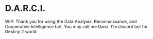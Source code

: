 # D.A.R.C.I.
WIP: Thank you for using the Data Analysis, Reconnaissance, and Cooperative Intelligence bot. You may call me Darci. I'm discord bot for Destiny 2 world
